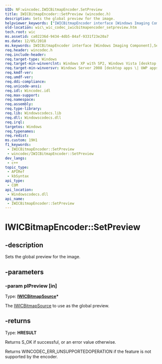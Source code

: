 ```yaml
---
UID: NF:wincodec.IWICBitmapEncoder.SetPreview
title: IWICBitmapEncoder::SetPreview (wincodec.h)
description: Sets the global preview for the image.
helpviewer_keywords: ["IWICBitmapEncoder interface [Windows Imaging Component]","SetPreview method","IWICBitmapEncoder.SetPreview","IWICBitmapEncoder::SetPreview","SetPreview","SetPreview method [Windows Imaging Component]","SetPreview method [Windows Imaging Component]","IWICBitmapEncoder interface","_wic_codec_iwicbitmapencoder_setpreview","wic._wic_codec_iwicbitmapencoder_setpreview","wincodec/IWICBitmapEncoder::SetPreview"]
old-location: wic\_wic_codec_iwicbitmapencoder_setpreview.htm
tech.root: wic
ms.assetid: ca02236d-9434-4db5-84af-9331f23e20a7
ms.date: 12/05/2018
ms.keywords: IWICBitmapEncoder interface [Windows Imaging Component],SetPreview method, IWICBitmapEncoder.SetPreview, IWICBitmapEncoder::SetPreview, SetPreview, SetPreview method [Windows Imaging Component], SetPreview method [Windows Imaging Component],IWICBitmapEncoder interface, _wic_codec_iwicbitmapencoder_setpreview, wic._wic_codec_iwicbitmapencoder_setpreview, wincodec/IWICBitmapEncoder::SetPreview
req.header: wincodec.h
req.include-header: 
req.target-type: Windows
req.target-min-winverclnt: Windows XP with SP2, Windows Vista [desktop apps \| UWP apps]
req.target-min-winversvr: Windows Server 2008 [desktop apps \| UWP apps]
req.kmdf-ver: 
req.umdf-ver: 
req.ddi-compliance: 
req.unicode-ansi: 
req.idl: Wincodec.idl
req.max-support: 
req.namespace: 
req.assembly: 
req.type-library: 
req.lib: Windowscodecs.lib
req.dll: Windowscodecs.dll
req.irql: 
targetos: Windows
req.typenames: 
req.redist: 
ms.custom: 19H1
f1_keywords:
 - IWICBitmapEncoder::SetPreview
 - wincodec/IWICBitmapEncoder::SetPreview
dev_langs:
 - c++
topic_type:
 - APIRef
 - kbSyntax
api_type:
 - COM
api_location:
 - Windowscodecs.dll
api_name:
 - IWICBitmapEncoder::SetPreview
---
```


# IWICBitmapEncoder::SetPreview


## -description

Sets the global preview for the image.

## -parameters

### -param pIPreview [in]

Type: <b><a href="/windows/desktop/api/wincodec/nn-wincodec-iwicbitmapsource">IWICBitmapSource</a>*</b>

The <a href="/windows/desktop/api/wincodec/nn-wincodec-iwicbitmapsource">IWICBitmapSource</a> to use as the global preview.

## -returns

Type: <b>HRESULT</b>

Returns S_OK if successful, or an error value otherwise.
            

Returns WINCODEC_ERR_UNSUPPORTEDOPERATION if the feature is not supported by the encoder.

